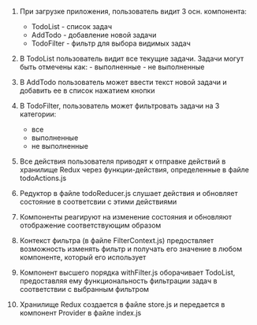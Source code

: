 1. При загрузке приложения, пользователь видит 3 осн. компонента:

   - TodoList - список задач
   - AddTodo - добавление новой задачи
   - TodoFilter - фильтр для выбора видимых задач

2. В TodoList пользователь видит все текущие задачи.
   Задачи могут быть отмечены как: - выполненные - не выполненные

3. В AddTodo пользователь может ввести текст новой задачи и добавить ее в список
   нажатием кнопки

4. В TodoFilter, пользователь может фильтровать задачи на 3 категории:

   - все
   - выполненные
   - не выполненные

5. Все действия пользователя приводят к отправке действий в хранилище Redux через
   функции-действия, определенные в файле todoActions.js

6. Редуктор в файле todoReducer.js слушает действия и обновляет состояние в соответсвии с
   этими действиями

7. Компоненты реагируют на изменение состояния и обновляют отображение соответствующим образом

8. Контекст фильтра (в файле FilterContext.js) предоствляет возможность изменять фильтр
   и получать его значение в любом компоненте, который его использует

9. Компонент высшего порядка withFilter.js оборачивает TodoList, предоставляя ему
   функциональность фильтрации задач в соответствии с выбранным фильтром

10. Хранилище Redux создается в файле store.js и передается в компонент
    Provider в файле index.js
